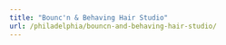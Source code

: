 ```yaml
---
title: "Bounc'n & Behaving Hair Studio"
url: /philadelphia/bouncn-and-behaving-hair-studio/
---
```

